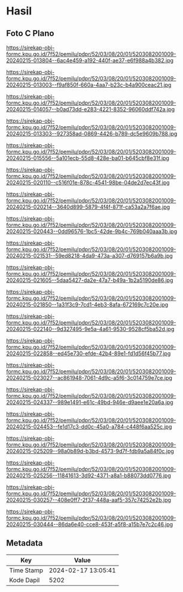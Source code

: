 # Hasil

## Foto C Plano

https://sirekap-obj-formc.kpu.go.id/7f52/pemilu/pdpr/52/03/08/20/01/5203082001009-20240215-013804--6ac4e459-a192-440f-ae37-e6f988a4b382.jpg

https://sirekap-obj-formc.kpu.go.id/7f52/pemilu/pdpr/52/03/08/20/01/5203082001009-20240215-013003--f9af850f-660a-4aa7-b23c-b4a900ceac21.jpg

https://sirekap-obj-formc.kpu.go.id/7f52/pemilu/pdpr/52/03/08/20/01/5203082001009-20240215-014057--b0ad73dd-e283-4221-8352-96060ddf742a.jpg

https://sirekap-obj-formc.kpu.go.id/7f52/pemilu/pdpr/52/03/08/20/01/5203082001009-20240215-013303--927358ad-0869-4426-b789-dc5e9609b788.jpg

https://sirekap-obj-formc.kpu.go.id/7f52/pemilu/pdpr/52/03/08/20/01/5203082001009-20240215-015556--5a101ecb-55d8-428e-ba01-b645cbf8e31f.jpg

https://sirekap-obj-formc.kpu.go.id/7f52/pemilu/pdpr/52/03/08/20/01/5203082001009-20240215-020110--c516f01e-878c-4541-98be-04de2d7ec43f.jpg

https://sirekap-obj-formc.kpu.go.id/7f52/pemilu/pdpr/52/03/08/20/01/5203082001009-20240215-020214--3640d899-5879-4f4f-871f-ca53a2a7f6ae.jpg

https://sirekap-obj-formc.kpu.go.id/7f52/pemilu/pdpr/52/03/08/20/01/5203082001009-20240215-020443--0dd96576-1bc5-42de-9b4c-769b040aaa3b.jpg

https://sirekap-obj-formc.kpu.go.id/7f52/pemilu/pdpr/52/03/08/20/01/5203082001009-20240215-021531--59ed8218-4da9-473a-a307-d769157b6a9b.jpg

https://sirekap-obj-formc.kpu.go.id/7f52/pemilu/pdpr/52/03/08/20/01/5203082001009-20240215-021605--5daa5427-da2e-47a7-b49a-1b2a5190de86.jpg

https://sirekap-obj-formc.kpu.go.id/7f52/pemilu/pdpr/52/03/08/20/01/5203082001009-20240215-021850--1a31f3c9-7cd1-4eb3-8afa-672169c7c20e.jpg

https://sirekap-obj-formc.kpu.go.id/7f52/pemilu/pdpr/52/03/08/20/01/5203082001009-20240215-022140--9d327495-9e5a-4a61-9530-9528cf5ba52d.jpg

https://sirekap-obj-formc.kpu.go.id/7f52/pemilu/pdpr/52/03/08/20/01/5203082001009-20240215-022858--ed45e730-efde-42b4-89e1-fd1d56f45b77.jpg

https://sirekap-obj-formc.kpu.go.id/7f52/pemilu/pdpr/52/03/08/20/01/5203082001009-20240215-023027--ac861948-7061-4d9c-a5f6-3c014759e7ce.jpg

https://sirekap-obj-formc.kpu.go.id/7f52/pemilu/pdpr/52/03/08/20/01/5203082001009-20240215-024337--989e1491-e61c-49bd-946e-d9aee1e20a6a.jpg

https://sirekap-obj-formc.kpu.go.id/7f52/pemilu/pdpr/52/03/08/20/01/5203082001009-20240215-024453--fe1d17c3-dd0c-45a0-a784-c448f6aa525c.jpg

https://sirekap-obj-formc.kpu.go.id/7f52/pemilu/pdpr/52/03/08/20/01/5203082001009-20240215-025209--98a0b89d-b3bd-4573-9d7f-fdb9a5a84f0c.jpg

https://sirekap-obj-formc.kpu.go.id/7f52/pemilu/pdpr/52/03/08/20/01/5203082001009-20240215-025256--11841613-3d92-4371-a8a1-b88073dd0776.jpg

https://sirekap-obj-formc.kpu.go.id/7f52/pemilu/pdpr/52/03/08/20/01/5203082001009-20240215-030257--408e0ff7-2f37-448a-aaf5-357c74252e2b.jpg

https://sirekap-obj-formc.kpu.go.id/7f52/pemilu/pdpr/52/03/08/20/01/5203082001009-20240215-030444--86da6e40-cce8-453f-a5f8-a15b7e7c2c46.jpg


## Metadata

| Key        | Value               |
| ---------- | ------------------- |
| Time Stamp | 2024-02-17 13:05:41 |
| Kode Dapil | 5202                |



